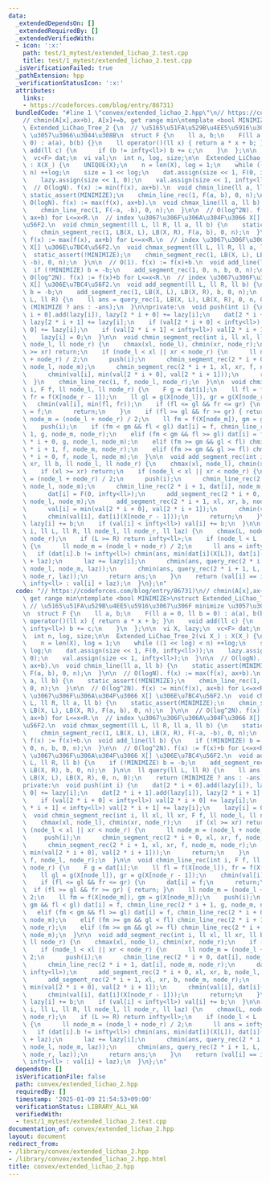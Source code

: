 ```yaml
---
data:
  _extendedDependsOn: []
  _extendedRequiredBy: []
  _extendedVerifiedWith:
  - icon: ':x:'
    path: test/1_mytest/extended_lichao_2.test.cpp
    title: test/1_mytest/extended_lichao_2.test.cpp
  _isVerificationFailed: true
  _pathExtension: hpp
  _verificationStatusIcon: ':x:'
  attributes:
    links:
    - https://codeforces.com/blog/entry/86731)
  bundledCode: "#line 1 \"convex/extended_lichao_2.hpp\"\n// https://codeforces.com/blog/entry/86731)\n\
    // chmin(A[x],ax+b), A[x]+=b, get range min\ntemplate <bool MINIMIZE>\nstruct\
    \ Extended_LiChao_Tree_2 {\n  // \u5165\u51FA\u529B\u4EE5\u5916\u3067\u306F minimize\
    \ \u3057\u3066\u3044\u308B\n  struct F {\n    ll a, b;\n    F(ll a = 0, ll b =\
    \ 0) : a(a), b(b) {}\n    ll operator()(ll x) { return a * x + b; }\n    void\
    \ add(ll c) {\n      if (b != infty<ll>) b += c;\n    }\n  };\n\n  vi X, lazy;\n\
    \  vc<F> dat;\n  vi val;\n  int n, log, size;\n\n  Extended_LiChao_Tree_2(vi X_)\
    \ : X(X_) {\n    UNIQUE(X);\n    n = len(X), log = 1;\n    while ((1 << log) <\
    \ n) ++log;\n    size = 1 << log;\n    dat.assign(size << 1, F(0, infty<ll>));\n\
    \    lazy.assign(size << 1, 0);\n    val.assign(size << 1, infty<ll>);\n  }\n\n\
    \  // O(logN). f(x) := min(f(x), ax+b).\n  void chmin_line(ll a, ll b) {\n   \
    \ static_assert(MINIMIZE);\n    chmin_line_rec(1, F(a, b), 0, n);\n  }\n\n  //\
    \ O(logN). f(x) := max(f(x), ax+b).\n  void chmax_line(ll a, ll b) {\n    static_assert(!MINIMIZE);\n\
    \    chmin_line_rec(1, F(-a, -b), 0, n);\n  }\n\n  // O(log^2N). f(x) := min(f(x),\
    \ ax+b) for L<=x<R.\n  // index \u3067\u306F\u306A\u304F\u3066 X[] \u306E\u7BC4\
    \u56F2.\n  void chmin_segment(ll L, ll R, ll a, ll b) {\n    static_assert(MINIMIZE);\n\
    \    chmin_segment_rec(1, LB(X, L), LB(X, R), F(a, b), 0, n);\n  }\n\n  // O(log^2N).\
    \ f(x) := max(f(x), ax+b) for L<=x<R.\n  // index \u3067\u306F\u306A\u304F\u3066\
    \ X[] \u306E\u7BC4\u56F2.\n  void chmax_segment(ll L, ll R, ll a, ll b) {\n  \
    \  static_assert(!MINIMIZE);\n    chmin_segment_rec(1, LB(X, L), LB(X, R), F(-a,\
    \ -b), 0, n);\n  }\n\n  // O(1). f(x) := f(x)+b.\n  void add_line(ll b) {\n  \
    \  if (!MINIMIZE) b = -b;\n    add_segment_rec(1, 0, n, b, 0, n);\n  }\n\n  //\
    \ O(log^2N). f(x) := f(x)+b for L<=x<R.\n  // index \u3067\u306F\u306A\u304F\u3066\
    \ X[] \u306E\u7BC4\u56F2.\n  void add_segment(ll L, ll R, ll b) {\n    if (!MINIMIZE)\
    \ b = -b;\n    add_segment_rec(1, LB(X, L), LB(X, R), b, 0, n);\n  }\n\n  ll query(ll\
    \ L, ll R) {\n    ll ans = query_rec(1, LB(X, L), LB(X, R), 0, n, 0);\n    return\
    \ (MINIMIZE ? ans : -ans);\n  }\n\nprivate:\n  void push(int i) {\n    dat[2 *\
    \ i + 0].add(lazy[i]), lazy[2 * i + 0] += lazy[i];\n    dat[2 * i + 1].add(lazy[i]),\
    \ lazy[2 * i + 1] += lazy[i];\n    if (val[2 * i + 0] < infty<ll>) val[2 * i +\
    \ 0] += lazy[i];\n    if (val[2 * i + 1] < infty<ll>) val[2 * i + 1] += lazy[i];\n\
    \    lazy[i] = 0;\n  }\n\n  void chmin_segment_rec(int i, ll xl, ll xr, F f, ll\
    \ node_l, ll node_r) {\n    chmax(xl, node_l), chmin(xr, node_r);\n    if (xl\
    \ >= xr) return;\n    if (node_l < xl || xr < node_r) {\n      ll node_m = (node_l\
    \ + node_r) / 2;\n      push(i);\n      chmin_segment_rec(2 * i + 0, xl, xr, f,\
    \ node_l, node_m);\n      chmin_segment_rec(2 * i + 1, xl, xr, f, node_m, node_r);\n\
    \      chmin(val[i], min(val[2 * i + 0], val[2 * i + 1]));\n      return;\n  \
    \  }\n    chmin_line_rec(i, f, node_l, node_r);\n  }\n\n  void chmin_line_rec(int\
    \ i, F f, ll node_l, ll node_r) {\n    F g = dat[i];\n    ll fl = f(X[node_l]),\
    \ fr = f(X[node_r - 1]);\n    ll gl = g(X[node_l]), gr = g(X[node_r - 1]);\n \
    \   chmin(val[i], min(fl, fr));\n    if (fl <= gl && fr <= gr) {\n      dat[i]\
    \ = f;\n      return;\n    }\n    if (fl >= gl && fr >= gr) { return; }\n    ll\
    \ node_m = (node_l + node_r) / 2;\n    ll fm = f(X[node_m]), gm = g(X[node_m]);\n\
    \    push(i);\n    if (fm < gm && fl < gl) dat[i] = f, chmin_line_rec(2 * i +\
    \ 1, g, node_m, node_r);\n    elif (fm < gm && fl >= gl) dat[i] = f, chmin_line_rec(2\
    \ * i + 0, g, node_l, node_m);\n    elif (fm >= gm && gl < fl) chmin_line_rec(2\
    \ * i + 1, f, node_m, node_r);\n    elif (fm >= gm && gl >= fl) chmin_line_rec(2\
    \ * i + 0, f, node_l, node_m);\n  }\n\n  void add_segment_rec(int i, ll xl, ll\
    \ xr, ll b, ll node_l, ll node_r) {\n    chmax(xl, node_l), chmin(xr, node_r);\n\
    \    if (xl >= xr) return;\n    if (node_l < xl || xr < node_r) {\n      ll node_m\
    \ = (node_l + node_r) / 2;\n      push(i);\n      chmin_line_rec(2 * i + 0, dat[i],\
    \ node_l, node_m);\n      chmin_line_rec(2 * i + 1, dat[i], node_m, node_r);\n\
    \      dat[i] = F(0, infty<ll>);\n      add_segment_rec(2 * i + 0, xl, xr, b,\
    \ node_l, node_m);\n      add_segment_rec(2 * i + 1, xl, xr, b, node_m, node_r);\n\
    \      val[i] = min(val[2 * i + 0], val[2 * i + 1]);\n      chmin(val[i], dat[i](X[node_l]));\n\
    \      chmin(val[i], dat[i](X[node_r - 1]));\n      return;\n    }\n    dat[i].add(b),\
    \ lazy[i] += b;\n    if (val[i] < infty<ll>) val[i] += b;\n  }\n\n  ll query_rec(int\
    \ i, ll L, ll R, ll node_l, ll node_r, ll laz) {\n    chmax(L, node_l), chmin(R,\
    \ node_r);\n    if (L >= R) return infty<ll>;\n    if (node_l < L || R < node_r)\
    \ {\n      ll node_m = (node_l + node_r) / 2;\n      ll ans = infty<ll>;\n   \
    \   if (dat[i].b != infty<ll>) chmin(ans, min(dat[i](X[L]), dat[i](X[R - 1]))\
    \ + laz);\n      laz += lazy[i];\n      chmin(ans, query_rec(2 * i + 0, L, R,\
    \ node_l, node_m, laz));\n      chmin(ans, query_rec(2 * i + 1, L, R, node_m,\
    \ node_r, laz));\n      return ans;\n    }\n    return (val[i] == infty<ll> ?\
    \ infty<ll> : val[i] + laz);\n  }\n};\n"
  code: "// https://codeforces.com/blog/entry/86731)\n// chmin(A[x],ax+b), A[x]+=b,\
    \ get range min\ntemplate <bool MINIMIZE>\nstruct Extended_LiChao_Tree_2 {\n \
    \ // \u5165\u51FA\u529B\u4EE5\u5916\u3067\u306F minimize \u3057\u3066\u3044\u308B\
    \n  struct F {\n    ll a, b;\n    F(ll a = 0, ll b = 0) : a(a), b(b) {}\n    ll\
    \ operator()(ll x) { return a * x + b; }\n    void add(ll c) {\n      if (b !=\
    \ infty<ll>) b += c;\n    }\n  };\n\n  vi X, lazy;\n  vc<F> dat;\n  vi val;\n\
    \  int n, log, size;\n\n  Extended_LiChao_Tree_2(vi X_) : X(X_) {\n    UNIQUE(X);\n\
    \    n = len(X), log = 1;\n    while ((1 << log) < n) ++log;\n    size = 1 <<\
    \ log;\n    dat.assign(size << 1, F(0, infty<ll>));\n    lazy.assign(size << 1,\
    \ 0);\n    val.assign(size << 1, infty<ll>);\n  }\n\n  // O(logN). f(x) := min(f(x),\
    \ ax+b).\n  void chmin_line(ll a, ll b) {\n    static_assert(MINIMIZE);\n    chmin_line_rec(1,\
    \ F(a, b), 0, n);\n  }\n\n  // O(logN). f(x) := max(f(x), ax+b).\n  void chmax_line(ll\
    \ a, ll b) {\n    static_assert(!MINIMIZE);\n    chmin_line_rec(1, F(-a, -b),\
    \ 0, n);\n  }\n\n  // O(log^2N). f(x) := min(f(x), ax+b) for L<=x<R.\n  // index\
    \ \u3067\u306F\u306A\u304F\u3066 X[] \u306E\u7BC4\u56F2.\n  void chmin_segment(ll\
    \ L, ll R, ll a, ll b) {\n    static_assert(MINIMIZE);\n    chmin_segment_rec(1,\
    \ LB(X, L), LB(X, R), F(a, b), 0, n);\n  }\n\n  // O(log^2N). f(x) := max(f(x),\
    \ ax+b) for L<=x<R.\n  // index \u3067\u306F\u306A\u304F\u3066 X[] \u306E\u7BC4\
    \u56F2.\n  void chmax_segment(ll L, ll R, ll a, ll b) {\n    static_assert(!MINIMIZE);\n\
    \    chmin_segment_rec(1, LB(X, L), LB(X, R), F(-a, -b), 0, n);\n  }\n\n  // O(1).\
    \ f(x) := f(x)+b.\n  void add_line(ll b) {\n    if (!MINIMIZE) b = -b;\n    add_segment_rec(1,\
    \ 0, n, b, 0, n);\n  }\n\n  // O(log^2N). f(x) := f(x)+b for L<=x<R.\n  // index\
    \ \u3067\u306F\u306A\u304F\u3066 X[] \u306E\u7BC4\u56F2.\n  void add_segment(ll\
    \ L, ll R, ll b) {\n    if (!MINIMIZE) b = -b;\n    add_segment_rec(1, LB(X, L),\
    \ LB(X, R), b, 0, n);\n  }\n\n  ll query(ll L, ll R) {\n    ll ans = query_rec(1,\
    \ LB(X, L), LB(X, R), 0, n, 0);\n    return (MINIMIZE ? ans : -ans);\n  }\n\n\
    private:\n  void push(int i) {\n    dat[2 * i + 0].add(lazy[i]), lazy[2 * i +\
    \ 0] += lazy[i];\n    dat[2 * i + 1].add(lazy[i]), lazy[2 * i + 1] += lazy[i];\n\
    \    if (val[2 * i + 0] < infty<ll>) val[2 * i + 0] += lazy[i];\n    if (val[2\
    \ * i + 1] < infty<ll>) val[2 * i + 1] += lazy[i];\n    lazy[i] = 0;\n  }\n\n\
    \  void chmin_segment_rec(int i, ll xl, ll xr, F f, ll node_l, ll node_r) {\n\
    \    chmax(xl, node_l), chmin(xr, node_r);\n    if (xl >= xr) return;\n    if\
    \ (node_l < xl || xr < node_r) {\n      ll node_m = (node_l + node_r) / 2;\n \
    \     push(i);\n      chmin_segment_rec(2 * i + 0, xl, xr, f, node_l, node_m);\n\
    \      chmin_segment_rec(2 * i + 1, xl, xr, f, node_m, node_r);\n      chmin(val[i],\
    \ min(val[2 * i + 0], val[2 * i + 1]));\n      return;\n    }\n    chmin_line_rec(i,\
    \ f, node_l, node_r);\n  }\n\n  void chmin_line_rec(int i, F f, ll node_l, ll\
    \ node_r) {\n    F g = dat[i];\n    ll fl = f(X[node_l]), fr = f(X[node_r - 1]);\n\
    \    ll gl = g(X[node_l]), gr = g(X[node_r - 1]);\n    chmin(val[i], min(fl, fr));\n\
    \    if (fl <= gl && fr <= gr) {\n      dat[i] = f;\n      return;\n    }\n  \
    \  if (fl >= gl && fr >= gr) { return; }\n    ll node_m = (node_l + node_r) /\
    \ 2;\n    ll fm = f(X[node_m]), gm = g(X[node_m]);\n    push(i);\n    if (fm <\
    \ gm && fl < gl) dat[i] = f, chmin_line_rec(2 * i + 1, g, node_m, node_r);\n \
    \   elif (fm < gm && fl >= gl) dat[i] = f, chmin_line_rec(2 * i + 0, g, node_l,\
    \ node_m);\n    elif (fm >= gm && gl < fl) chmin_line_rec(2 * i + 1, f, node_m,\
    \ node_r);\n    elif (fm >= gm && gl >= fl) chmin_line_rec(2 * i + 0, f, node_l,\
    \ node_m);\n  }\n\n  void add_segment_rec(int i, ll xl, ll xr, ll b, ll node_l,\
    \ ll node_r) {\n    chmax(xl, node_l), chmin(xr, node_r);\n    if (xl >= xr) return;\n\
    \    if (node_l < xl || xr < node_r) {\n      ll node_m = (node_l + node_r) /\
    \ 2;\n      push(i);\n      chmin_line_rec(2 * i + 0, dat[i], node_l, node_m);\n\
    \      chmin_line_rec(2 * i + 1, dat[i], node_m, node_r);\n      dat[i] = F(0,\
    \ infty<ll>);\n      add_segment_rec(2 * i + 0, xl, xr, b, node_l, node_m);\n\
    \      add_segment_rec(2 * i + 1, xl, xr, b, node_m, node_r);\n      val[i] =\
    \ min(val[2 * i + 0], val[2 * i + 1]);\n      chmin(val[i], dat[i](X[node_l]));\n\
    \      chmin(val[i], dat[i](X[node_r - 1]));\n      return;\n    }\n    dat[i].add(b),\
    \ lazy[i] += b;\n    if (val[i] < infty<ll>) val[i] += b;\n  }\n\n  ll query_rec(int\
    \ i, ll L, ll R, ll node_l, ll node_r, ll laz) {\n    chmax(L, node_l), chmin(R,\
    \ node_r);\n    if (L >= R) return infty<ll>;\n    if (node_l < L || R < node_r)\
    \ {\n      ll node_m = (node_l + node_r) / 2;\n      ll ans = infty<ll>;\n   \
    \   if (dat[i].b != infty<ll>) chmin(ans, min(dat[i](X[L]), dat[i](X[R - 1]))\
    \ + laz);\n      laz += lazy[i];\n      chmin(ans, query_rec(2 * i + 0, L, R,\
    \ node_l, node_m, laz));\n      chmin(ans, query_rec(2 * i + 1, L, R, node_m,\
    \ node_r, laz));\n      return ans;\n    }\n    return (val[i] == infty<ll> ?\
    \ infty<ll> : val[i] + laz);\n  }\n};\n"
  dependsOn: []
  isVerificationFile: false
  path: convex/extended_lichao_2.hpp
  requiredBy: []
  timestamp: '2025-01-09 21:54:53+09:00'
  verificationStatus: LIBRARY_ALL_WA
  verifiedWith:
  - test/1_mytest/extended_lichao_2.test.cpp
documentation_of: convex/extended_lichao_2.hpp
layout: document
redirect_from:
- /library/convex/extended_lichao_2.hpp
- /library/convex/extended_lichao_2.hpp.html
title: convex/extended_lichao_2.hpp
---
```

